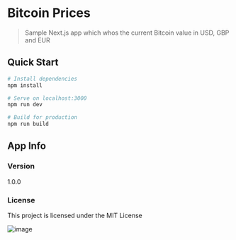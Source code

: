 # Bitcoin Prices

> Sample Next.js app which whos the current Bitcoin value in USD, GBP and EUR

## Quick Start

``` bash
# Install dependencies
npm install

# Serve on localhost:3000
npm run dev

# Build for production
npm run build
```

## App Info


### Version

1.0.0

### License

This project is licensed under the MIT License

![image](https://user-images.githubusercontent.com/90147636/198090788-cbd8343f-2495-4779-9b8d-69142445f514.png)
